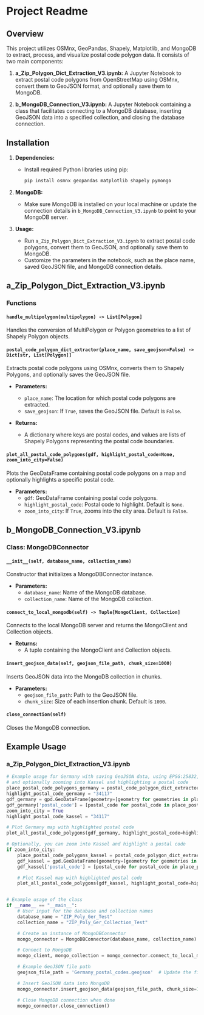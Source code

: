 # Project Readme

## Overview

This project utilizes OSMnx, GeoPandas, Shapely, Matplotlib, and MongoDB to extract, process, and visualize postal code polygon data. It consists of two main components:

1. **a_Zip_Polygon_Dict_Extraction_V3.ipynb:** A Jupyter Notebook to extract postal code polygons from OpenStreetMap using OSMnx, convert them to GeoJSON format, and optionally save them to MongoDB.

2. **b_MongoDB_Connection_V3.ipynb:** A Jupyter Notebook containing a class that facilitates connecting to a MongoDB database, inserting GeoJSON data into a specified collection, and closing the database connection.

## Installation

1. **Dependencies:**
   - Install required Python libraries using pip:
     ```bash
     pip install osmnx geopandas matplotlib shapely pymongo
     ```

2. **MongoDB:**
   - Make sure MongoDB is installed on your local machine or update the connection details in `b_MongoDB_Connection_V3.ipynb` to point to your MongoDB server.

3. **Usage:**
   - Run `a_Zip_Polygon_Dict_Extraction_V3.ipynb` to extract postal code polygons, convert them to GeoJSON, and optionally save them to MongoDB.
   - Customize the parameters in the notebook, such as the place name, saved GeoJSON file, and MongoDB connection details.

## a_Zip_Polygon_Dict_Extraction_V3.ipynb

### Functions

#### `handle_multipolygon(multipolygon) -> List[Polygon]`
Handles the conversion of MultiPolygon or Polygon geometries to a list of Shapely Polygon objects.

#### `postal_code_polygon_dict_extractor(place_name, save_geojson=False) -> Dict[str, List[Polygon]]`
Extracts postal code polygons using OSMnx, converts them to Shapely Polygons, and optionally saves the GeoJSON file.

- **Parameters:**
  - `place_name`: The location for which postal code polygons are extracted.
  - `save_geojson`: If `True`, saves the GeoJSON file. Default is `False`.

- **Returns:**
  - A dictionary where keys are postal codes, and values are lists of Shapely Polygons representing the postal code boundaries.

#### `plot_all_postal_code_polygons(gdf, highlight_postal_code=None, zoom_into_city=False)`
Plots the GeoDataFrame containing postal code polygons on a map and optionally highlights a specific postal code.

- **Parameters:**
  - `gdf`: GeoDataFrame containing postal code polygons.
  - `highlight_postal_code`: Postal code to highlight. Default is `None`.
  - `zoom_into_city`: If `True`, zooms into the city area. Default is `False`.

## b_MongoDB_Connection_V3.ipynb

### Class: MongoDBConnector

#### `__init__(self, database_name, collection_name)`
Constructor that initializes a MongoDBConnector instance.

- **Parameters:**
  - `database_name`: Name of the MongoDB database.
  - `collection_name`: Name of the MongoDB collection.

#### `connect_to_local_mongodb(self) -> Tuple[MongoClient, Collection]`
Connects to the local MongoDB server and returns the MongoClient and Collection objects.

- **Returns:**
  - A tuple containing the MongoClient and Collection objects.

#### `insert_geojson_data(self, geojson_file_path, chunk_size=1000)`
Inserts GeoJSON data into the MongoDB collection in chunks.

- **Parameters:**
  - `geojson_file_path`: Path to the GeoJSON file.
  - `chunk_size`: Size of each insertion chunk. Default is `1000`.

#### `close_connection(self)`
Closes the MongoDB connection.

## Example Usage

### a_Zip_Polygon_Dict_Extraction_V3.ipynb

```python
# Example usage for Germany with saving GeoJSON data, using EPSG:25832,
# and optionally zooming into Kassel and highlighting a postal code
place_postal_code_polygons_germany = postal_code_polygon_dict_extractor("Germany", save_geojson=True)
highlight_postal_code_germany = "34117"
gdf_germany = gpd.GeoDataFrame(geometry=[geometry for geometries in place_postal_code_polygons_germany.values() for geometry in geometries])
gdf_germany['postal_code'] = [postal_code for postal_code in place_postal_code_polygons_germany.keys() for _ in place_postal_code_polygons_germany[postal_code]]
zoom_into_city = True
highlight_postal_code_kassel = "34117"

# Plot Germany map with highlighted postal code
plot_all_postal_code_polygons(gdf_germany, highlight_postal_code=highlight_postal_code_germany, zoom_into_city=zoom_into_city)

# Optionally, you can zoom into Kassel and highlight a postal code
if zoom_into_city:
    place_postal_code_polygons_kassel = postal_code_polygon_dict_extractor("Kassel")
    gdf_kassel = gpd.GeoDataFrame(geometry=[geometry for geometries in place_postal_code_polygons_kassel.values() for geometry in geometries])
    gdf_kassel['postal_code'] = [postal_code for postal_code in place_postal_code_polygons_kassel.keys() for _ in place_postal_code_polygons_kassel[postal_code]]

    # Plot Kassel map with highlighted postal code
    plot_all_postal_code_polygons(gdf_kassel, highlight_postal_code=highlight_postal_code_kassel)


# Example usage of the class
if __name__ == "__main__":
    # User input for the database and collection names
    database_name = "ZIP_Poly_Ger_Test"
    collection_name = "ZIP_Poly_Ger_Collection_Test"

    # Create an instance of MongoDBConnector
    mongo_connector = MongoDBConnector(database_name, collection_name)

    # Connect to MongoDB
    mongo_client, mongo_collection = mongo_connector.connect_to_local_mongodb()

    # Example GeoJSON file path
    geojson_file_path = 'Germany_postal_codes.geojson'  # Update the file path accordingly

    # Insert GeoJSON data into MongoDB
    mongo_connector.insert_geojson_data(geojson_file_path, chunk_size=1000)

    # Close MongoDB connection when done
    mongo_connector.close_connection()

